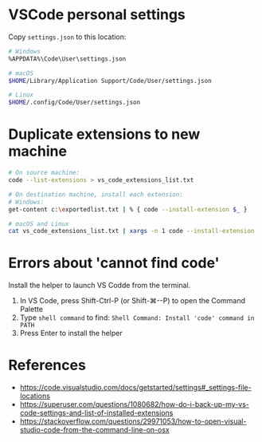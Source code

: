 # VSCode personal settings
Copy `settings.json` to this location:
```bash
# Windows
%APPDATA%\Code\User\settings.json

# macOS
$HOME/Library/Application Support/Code/User/settings.json

# Linux
$HOME/.config/Code/User/settings.json
```

# Duplicate extensions to new machine
```bash
# On source machine:
code --list-extensions > vs_code_extensions_list.txt

# On destination machine, install each extension:
# Windows:
get-content c:\exportedlist.txt | % { code --install-extension $_ }

# macOS and Linux
cat vs_code_extensions_list.txt | xargs -n 1 code --install-extension
```

# Errors about 'cannot find code'
Install the helper to launch VS Codde from the terminal.
 1. In VS Code, press Shift-Ctrl-P (or Shift-⌘--P) to open the Command Palette
 2. Type `shell command` to find:
    `Shell Command: Install 'code' command in PATH`
 3. Press Enter to install the helper

# References
 * https://code.visualstudio.com/docs/getstarted/settings#_settings-file-locations
 * https://superuser.com/questions/1080682/how-do-i-back-up-my-vs-code-settings-and-list-of-installed-extensions
 * https://stackoverflow.com/questions/29971053/how-to-open-visual-studio-code-from-the-command-line-on-osx
